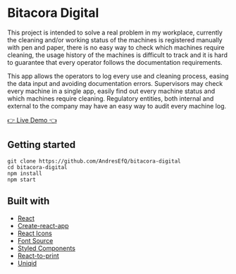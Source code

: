 # Bitacora Digital

This project is intended to solve a real problem in my workplace, currently the cleaning and/or working status of the machines is registered manually with pen and paper, there is no easy way to check which machines require cleaning, the usage history of the machines is difficult to track and it is hard to guarantee that every operator follows the documentation requirements.

This app allows the operators to log every use and cleaning process, easing the data input and avoiding documentation errors. Supervisors may check every machine in a single app, easily find out every machine status and which machines require cleaning. Regulatory entities, both internal and external to the company may have an easy way to audit every machine log.

[:point_right: Live Demo :point_left:](https://andresefq.github.io/bitacora-digital/)

## Getting started

```
git clone https://github.com/AndresEfQ/bitacora-digital
cd bitacora-digital
npm install
npm start
```

## Built with

- [React](https://reactjs.org/)
- [Create-react-app](https://create-react-app.dev/)
- [React Icons](https://www.npmjs.com/package/react-icons)
- [Font Source](https://fontsource.org/docs/introduction)
- [Styled Components](https://styled-components.com/)
- [React-to-print](https://www.npmjs.com/package/react-to-print)
- [Uniqid](https://www.npmjs.com/package/uniqid)
